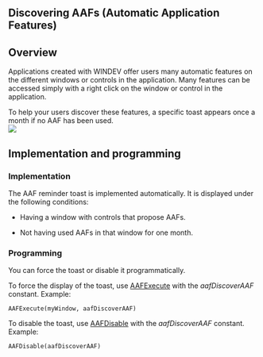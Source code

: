 
## Discovering AAFs (Automatic Application Features)
			

<a name="NOTE1"></a>
<a name="NOTE1_1"></a>


## Overview
<a name="overview_ELTTEXTE000090"></a>
Applications created with WINDEV offer users many automatic features on the different windows or controls in the application. Many features can be accessed simply with a right click on the window or control in the application. 

To help your users discover these features, a specific toast appears once a month if no AAF has been used. <br>![](https://doc.pcsoft.fr/en-US/images/image.awp?langid=3&name=FAA_decouverte%20-%20HC%20N%B0001.gif)


<a name="NOTE2"></a>
<a name="NOTE2_1"></a>


## Implementation and programming
<a name="implementation_and_programming_ELTTEXTE000114"></a>


### Implementation
<a name="implementation_ELTPARAGRAPHE000019"></a>

The AAF reminder toast is implemented automatically. It is displayed under the following conditions: 

- Having a window with controls that propose AAFs. 

- Not having used AAFs in that window for one month. 





### Programming
<a name="programming_ELTPARAGRAPHE000027"></a>

You can force the toast or disable it programmatically.

To force the display of the toast, use [AAFExecute](../WDLang1/1000022099.md) with the *aafDiscoverAAF* constant. Example: 

```wl
AAFExecute(myWindow, aafDiscoverAAF)
```


To disable the toast, use [AAFDisable](../WDLang1/1000022018.md) with the *aafDiscoverAAF* constant. Example: 

```wl
AAFDisable(aafDiscoverAAF)
```



